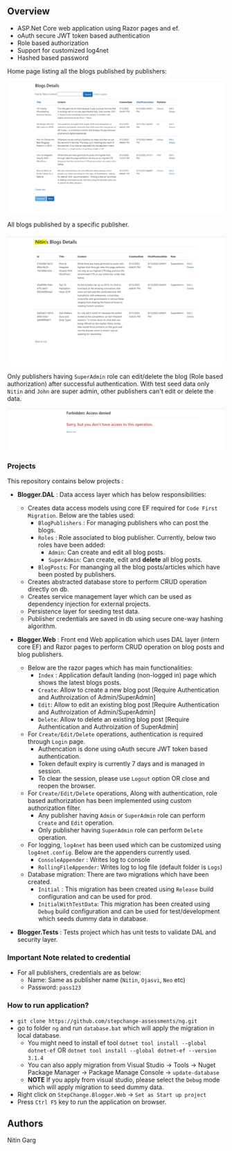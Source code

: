 ## Overview

- ASP.Net Core web application using Razor pages and ef.
- oAuth secure JWT token based authentication
- Role based authorization
- Support for customized log4net
- Hashed based password

Home page listing all the blogs published by publishers:

![HomePage](./images/home.png)

All blogs published by a specific publisher.

![HomePage](./images/publisher.png)

Only publishers having `SuperAdmin` role can edit/delete the blog (Role based authorization) after successful authentication. With test seed data only `Nitin` and `John` are super admin, other publishers can't edit or delete the data.

![HomePage](./images/delete.png)


### Projects
This repository contains below projects :

- **Blogger.DAL** : Data access layer which has below responsibilities:
	- Creates data access models using core EF required for `Code First Migration`. Below are the tables used:
		- `BlogPublishers` : For managing publishers who can post the blogs.
		- `Roles` : Role associated to blog publisher. Currently, below two roles have been added: 
			- `Admin`: Can create and edit all blog posts.
			- `SuperAdmin`: Can create, edit and **delete** all blog posts.
		- `BlogPosts`: For mananging all the blog posts/articles which have been posted by publishers.
	- Creates abstracted database store to perform CRUD operation directly on db.
	- Creates service management layer which can be used as dependency injection for external projects.
	- Persistence layer for seeding test data.
	- Publisher credentials are saved in db using secure one-way hashing algorithm.

- **Blogger.Web** : Front end Web application which uses DAL layer (intern core EF) and Razor pages to perform CRUD operation on blog posts and blog publishers.
	- Below are the razor pages which has main functionalities:
		- `Index` : Application default landing (non-logged in) page which shows the latest blogs posts.
		- `Create`: Allow to create a new blog post [Require Authentication and Authroization of Admin/SuperAdmin]
		- `Edit`: Allow to edit an existing blog post [Require Authentication and Authroization of Admin/SuperAdmin]
		- `Delete`: Allow to delete an existing blog post [Require Authentication and Authroization of SuperAdmin]
	- For `Create/Edit/Delete` operations, authentication is required through `Login` page.
		- Authencation is done using oAuth secure JWT token based authentication.
		- Token default expiry is currently 7 days and is managed in session.
		- To clear the session, please use `Logout` option OR close and reopen the browser.
	- For `Create/Edit/Delete` operations, Along with authentication, role based authorization has been implemented using custom authorization filter.
		- Any publisher having `Admin` or `SuperAdmin` role can perform `Create` and `Edit` operation.
		- Only publisher having `SuperAdmin` role can perform `Delete` operation.
	- For logging, `log4net` has been used which can be customized using `log4net.config`. Below are the appenders currently used.
		- `ConsoleAppender` : Writes log to console
		- `RollingFileAppender`: Writes log to log file (default folder is `Logs`)
	- Database migration: There are two migrations which have been created.
		- `Initial` : This migration has been created using `Release` build configuration and can be used for prod.
		- `InitialWithTestData`: This migration has been created using `Debug` build configuration and can be used for test/development which seeds dummy data in database.
	
- **Blogger.Tests** : Tests project which has unit tests to validate DAL and security layer.

### Important Note related to credential

- For all publishers, credentials are as below:
	- Name: Same as publisher name (`Nitin`, `Ojasvi`, `Neo` etc)
	- Password: `pass123`

### How to run application?

- `git clone https://github.com/stepchange-assessments/ng.git`	
- go to folder `ng` and run `database.bat` which will apply the migration in local database.
	- You might need to install ef tool `dotnet tool install --global dotnet-ef` OR `dotnet tool install --global dotnet-ef --version 3.1.4`
	- You can also apply migration from Visual Studio -> Tools -> Nuget Package Manager -> Package Manage Console -> `update-database` 
	- **NOTE** If you apply from visual studio, please select the `Debug` mode which will apply migration to seed dummy data.
- Right click on `StepChange.Blogger.Web` -> `Set as Start up project`
- Press `Ctrl F5` key to run the application on browser.

## Authors
Nitin Garg
